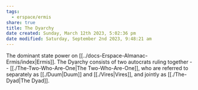 ```yaml
---
tags:
  - erspace/ermis
share: true
title: The Dyarchy
date created: Sunday, March 12th 2023, 5:02:36 pm
date modified: Saturday, September 2nd 2023, 9:48:21 am
---
```


The dominant state power on [[../docs-Erspace-Almanac-Ermis/index|Ermis]]. The Dyarchy consists of two autocrats ruling together -- [[./The-Two-Who-Are-One|The Two-Who-Are-One]], who are referred to separately as [[./Duum|Duum]] and [[./Vires|Vires]], and jointly as [[./The-Dyad|The Dyad]]. 
